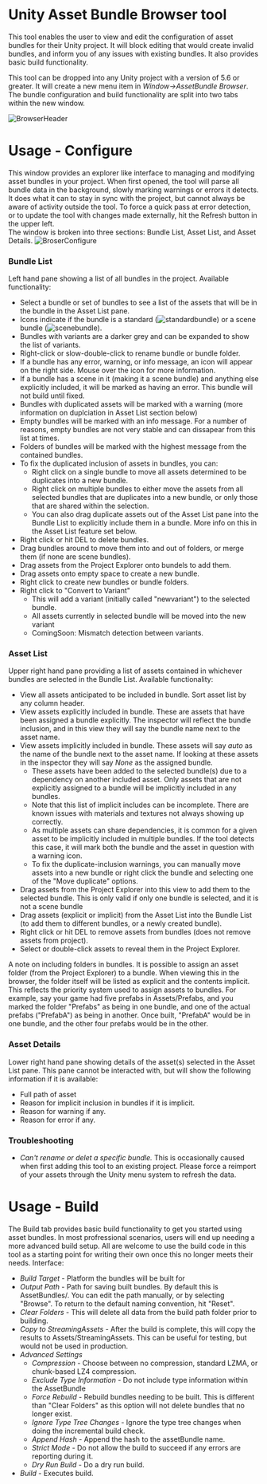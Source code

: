 # Unity Asset Bundle Browser tool

This tool enables the user to view and edit the configuration of asset bundles for their Unity project.  It will block editing that would create invalid bundles, and inform you of any issues with existing bundles.  It also provides basic build functionality.

This tool can be dropped into any Unity project with a version of 5.6 or greater.  It will create a new menu item in *Window->AssetBundle Browser*.  The bundle configuration and build functionality are split into two tabs within the new window.

![BrowserHeader](http://i.imgur.com/gAZnlR5.png)

# Usage - Configure
This window provides an explorer like interface to managing and modifying asset bundles in your project.  When first opened, the tool will parse all bundle data in the background, slowly marking warnings or errors it detects.  It does what it can to stay in sync with the project, but cannot always be aware of activity outside the tool.  To force a quick pass at error detection, or to update the tool with changes made externally, hit the Refresh button in the upper left.  
The window is broken into three sections: Bundle List, Asset List, and Asset Details.
![BroserConfigure](http://i.imgur.com/pMeylnk.png)

### Bundle List
Left hand pane showing a list of all bundles in the project.  Available functionality:
* Select a bundle or set of bundles to see a list of the assets that will be in the bundle in the Asset List pane.
* Icons indicate if the bundle is a standard (![standardbundle](https://github.com/Unity-Technologies/AssetBundles-Browser/blob/master/UnityEngine.AssetBundles/Editor/AssetBundleBrowser/Icons/ABundleBrowserIconY1756Basic.png)) or a scene bundle (![scenebundle](https://github.com/Unity-Technologies/AssetBundles-Browser/blob/master/UnityEngine.AssetBundles/Editor/AssetBundleBrowser/Icons/ABundleBrowserIconY1756Scene.png)).
* Bundles with variants are a darker grey and can be expanded to show the list of variants.
* Right-click or slow-double-click to rename bundle or bundle folder.
* If a bundle has any error, warning, or info message, an icon will appear on the right side.  Mouse over the icon for more information.
* If a bundle has a scene in it (making it a scene bundle) and anything else explicitly included, it will be marked as having an error. This bundle will not build until fixed.
* Bundles with duplicated assets will be marked with a warning (more information on duplciation in Asset List section below)
* Empty bundles will be marked with an info message.  For a number of reasons, empty bundles are not very stable and can dissapear from this list at times.
* Folders of bundles will be marked with the highest message from the contained bundles.
* To fix the duplicated inclusion of assets in bundles, you can:
  * Right click on a single bundle to move all assets determined to be duplicates into a new bundle.
  * Right click on multiple bundles to either move the assets from all selected bundles that are duplicates into a new bundle, or only those that are shared within the selection.
  * You can also drag duplicate assets out of the Asset List pane into the Bundle List to explicitly include them in a bundle.  More info on this in the Asset List feature set below.
* Right click or hit DEL to delete bundles.
* Drag bundles around to move them into and out of folders, or merge them (if none are scene bundles).
* Drag assets from the Project Explorer onto bundels to add them.
* Drag assets onto empty space to create a new bundle.
* Right click to create new bundles or bundle folders.
* Right click to "Convert to Variant"
  * This will add a variant (initially called "newvariant") to the selected bundle.
  * All assets currently in selected bundle will be moved into the new variant
  * ComingSoon: Mismatch detection between variants.


### Asset List
Upper right hand pane providing a list of assets contained in whichever bundles are selected in the Bundle List.  Available functionality:
* View all assets anticipated to be included in bundle. Sort asset list by any column header.
* View assets explicitly included in bundle. These are assets that have been assigned a bundle explicitly.  The inspector will reflect the bundle inclusion, and in this view they will say the bundle name next to the asset name.
* View assets implicitly included in bundle.  These assets will say *auto* as the name of the bundle next to the asset name.  If looking at these assets in the inspector they will say *None* as the assigned bundle.  
  * These assets have been added to the selected bundle(s) due to a dependency on another included asset.  Only assets that are not explicitly assigned to a bundle will be implicitly included in any bundles. 
  * Note that this list of implicit includes can be incomplete.  There are known issues with materials and textures not always showing up correctly.
  * As multiple assets can share dependencies, it is common for a given asset to be implicitly included in multiple bundles.  If the tool detects this case, it will mark both the bundle and the asset in question with a warning icon.
  * To fix the duplicate-inclusion warnings, you can manually move assets into a new bundle or right click the bundle and selecting one of the "Move duplicate" options.
* Drag assets from the Project Explorer into this view to add them to the selected bundle. This is only valid if only one bundle is selected, and it is not a scene bundle
* Drag assets (explicit or implicit) from the Asset List into the Bundle List (to add them to different bundles, or a newly created bundle).
* Right click or hit DEL to remove assets from bundles (does not remove assets from project).
* Select or double-click assets to reveal them in the Project Explorer.

A note on including folders in bundles.  It is possible to assign an asset folder (from the Project Explorer) to a bundle. When viewing this in the browser, the folder itself will be listed as explicit and the contents implicit. This reflects the priority system used to assign assets to bundles. For example, say your game had five prefabs in Assets/Prefabs, and you marked the folder "Prefabs" as being in one bundle, and one of the actual prefabs ("PrefabA") as being in another.  Once built, "PrefabA" would be in one bundle, and the other four prefabs would be in the other.

### Asset Details
Lower right hand pane showing details of the asset(s) selected in the Asset List pane.  This pane cannot be interacted with, but will show the following information if it is available:
* Full path of asset
* Reason for implicit inclusion in bundles if it is implicit.
* Reason for warning if any.
* Reason for error if any.

### Troubleshooting
* *Can't rename or delet a specific bundle.*  This is occasionally caused when first adding this tool to an existing project.  Please force a reimport of your assets through the Unity menu system to refresh the data. 

# Usage - Build
The Build tab provides basic build functionality to get you started using asset bundles.  In most profressional scenarios, users will end up needing a more advanced build setup.  All are welcome to use the build code in this tool as a starting point for writing their own once this no longer meets their needs.  Interface:
* *Build Target* - Platform the bundles will be built for
* *Output Path* - Path for saving built bundles. By default this is AssetBundles/<BuildTargetName>. You can edit the path manually, or by selecting "Browse". To return to the default naming convention, hit "Reset".
* *Clear Folders* - This will delete all data from the build path folder prior to building.  
* *Copy to StreamingAssets* - After the build is complete, this will copy the results to Assets/StreamingAssets. This can be useful for testing, but would not be used in production.
* *Advanced Settings*
  * *Compression* - Choose between no compression, standard LZMA, or chunk-based LZ4 compression.
  * *Exclude Type Information* - Do not include type information within the AssetBundle
  * *Force Rebuild* - Rebuild bundles needing to be built. This is different than "Clear Folders" as this option will not delete bundles that no longer exist.
  * *Ignore Type Tree Changes* - Ignore the type tree changes when doing the incremental build check.
  * *Append Hash* - Append the hash to the assetBundle name.
  * *Strict Mode* - Do not allow the build to succeed if any errors are reporting during it.
  * *Dry Run Build* - Do a dry run build.
* *Build* - Executes build.
